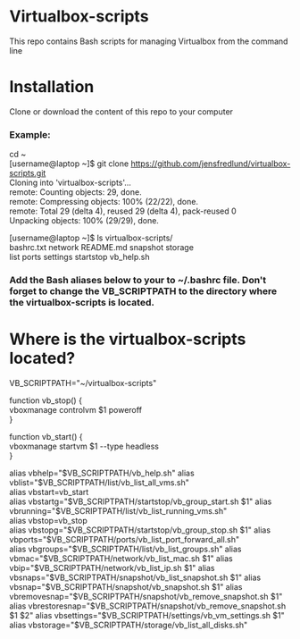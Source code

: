 Virtualbox-scripts
========
This repo contains Bash scripts for managing Virtualbox from the command line

Installation
============
Clone or download the content of this repo to your computer 

### Example:
cd ~  
[username@laptop ~]$ git clone https://github.com/jensfredlund/virtualbox-scripts.git  
Cloning into 'virtualbox-scripts'...  
remote: Counting objects: 29, done.  
remote: Compressing objects: 100% (22/22), done.  
remote: Total 29 (delta 4), reused 29 (delta 4), pack-reused 0  
Unpacking objects: 100% (29/29), done.  
  
[username@laptop ~]$ ls virtualbox-scripts/  
bashrc.txt  network  README.md  snapshot   storage  
list        ports    settings   startstop  vb_help.sh  
  
### Add the Bash aliases below to your to ~/.bashrc file. Don't forget to change the VB_SCRIPTPATH to the directory where the virtualbox-scripts is located. 
  
# Where is the virtualbox-scripts located?  
VB_SCRIPTPATH="~/virtualbox-scripts"  
  
function vb_stop() {  
   vboxmanage controlvm $1 poweroff  
}  
  
function vb_start() {  
   vboxmanage startvm $1 --type headless  
}  
  
alias vbhelp="$VB_SCRIPTPATH/vb_help.sh"  
alias vblist="$VB_SCRIPTPATH/list/vb_list_all_vms.sh"  
alias vbstart=vb_start  
alias vbstartg="$VB_SCRIPTPATH/startstop/vb_group_start.sh $1"  
alias vbrunning="$VB_SCRIPTPATH/list/vb_list_running_vms.sh"  
alias vbstop=vb_stop  
alias vbstopg="$VB_SCRIPTPATH/startstop/vb_group_stop.sh $1"  
alias vbports="$VB_SCRIPTPATH/ports/vb_list_port_forward_all.sh"  
alias vbgroups="$VB_SCRIPTPATH/list/vb_list_groups.sh"  
alias vbmac="$VB_SCRIPTPATH/network/vb_list_mac.sh $1"  
alias vbip="$VB_SCRIPTPATH/network/vb_list_ip.sh $1"  
alias vbsnaps="$VB_SCRIPTPATH/snapshot/vb_list_snapshot.sh $1"  
alias vbsnap="$VB_SCRIPTPATH/snapshot/vb_snapshot.sh $1"  
alias vbremovesnap="$VB_SCRIPTPATH/snapshot/vb_remove_snapshot.sh $1"  
alias vbrestoresnap="$VB_SCRIPTPATH/snapshot/vb_remove_snapshot.sh $1 $2"  
alias vbsettings="$VB_SCRIPTPATH/settings/vb_vm_settings.sh $1"  
alias vbstorage="$VB_SCRIPTPATH/storage/vb_list_all_disks.sh"  
